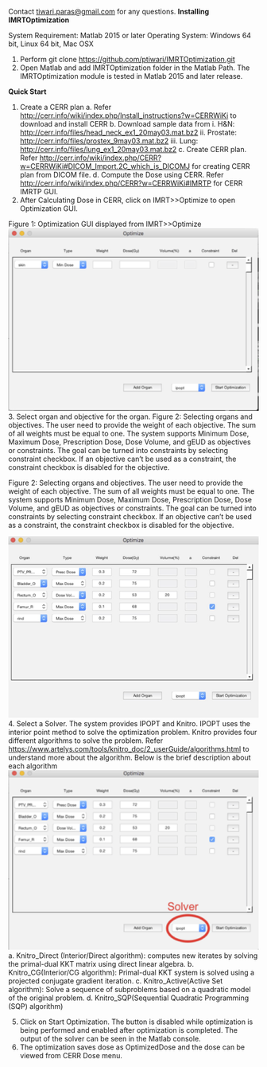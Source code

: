 Contact tiwari.paras@gmail.com for any questions.
**Installing IMRTOptimization**

System Requirement: Matlab 2015 or later
Operating System: Windows 64 bit, Linux 64 bit, Mac OSX
1.	Perform git clone https://github.com/ptiwari/IMRTOptimization.git
2.	Open Matlab and add IMRTOptimization folder in the Matlab Path. The IMRTOptimization module is tested in Matlab 2015 and later release. 


**Quick Start**
1.	Create a CERR plan
a.	Refer http://cerr.info/wiki/index.php/Install_instructions?w=CERRWiKi to download and install CERR
b.	Download sample data from 
i.	H&N: http://cerr.info/files/head_neck_ex1_20may03.mat.bz2
ii.	Prostate: http://cerr.info/files/prostex_9may03.mat.bz2
iii.	Lung: http://cerr.info/files/lung_ex1_20may03.mat.bz2
c.	Create CERR plan. Refer http://cerr.info/wiki/index.php/CERR?w=CERRWiKi#DICOM_Import.2C_which_is_DICOMJ for creating CERR plan from DICOM file.
d.	Compute the Dose using CERR. Refer http://cerr.info/wiki/index.php/CERR?w=CERRWiKi#IMRTP for CERR IMRTP GUI.
2.	After Calculating Dose in CERR, click on IMRT>>Optimize to open Optimization GUI.

Figure 1: Optimization GUI displayed from IMRT>>Optimize
 ![Screenshot](figure1.png)
3.	Select organ and objective for the organ. 
Figure 2: Selecting organs and objectives. The user need to provide the weight of each objective. The sum of all weights must be equal to one. The system supports Minimum Dose, Maximum Dose, Prescription Dose, Dose Volume, and gEUD as objectives or constraints. The goal can be turned into constraints by selecting constraint checkbox. If an objective can’t be used as a constraint, the constraint checkbox is disabled for the objective. 

Figure 2: Selecting organs and objectives. The user need to provide the weight of each objective. The sum of all weights must be equal to one. The system supports Minimum Dose, Maximum Dose, Prescription Dose, Dose Volume, and gEUD as objectives or constraints. The goal can be turned into constraints by selecting constraint checkbox. If an objective can’t be used as a constraint, the constraint checkbox is disabled for the objective. 

![Screenshot](figure2.jpg)
4.	Select a Solver. The system provides IPOPT and Knitro. IPOPT uses the interior point method to solve the optimization problem. Knitro provides four different algorithms to solve the problem. Refer https://www.artelys.com/tools/knitro_doc/2_userGuide/algorithms.html to understand more about the algorithm. Below is the brief description about each algorithm
![Screenshot](figure3.png)
a.	Knitro_Direct (Interior/Direct algorithm): computes new iterates by solving the primal-dual KKT matrix using direct linear algebra.
b.	Knitro_CG(Interior/CG algorithm): Primal-dual KKT system is solved using a projected conjugate gradient iteration.
c.	Knitro_Active(Active Set algorithm): Solve a sequence of subproblems based on a quadratic model of the original problem.
d.	Knitro_SQP(Sequential Quadratic Programming (SQP) algorithm)

5.	Click on Start Optimization. The button is disabled while optimization is being performed and enabled after optimization is completed. The output of the solver can be seen in the Matlab console. 
6.	The optimization saves dose as OptimizedDose and the dose can be viewed from CERR Dose menu.
